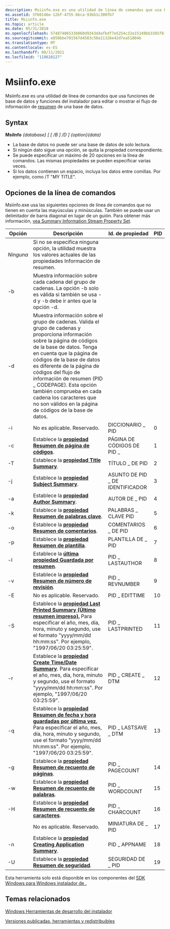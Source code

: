 ```yaml
---
description: Msiinfo.exe es una utilidad de línea de comandos que usa Funciones de base de datos y Funciones del instalador para editar o mostrar el flujo de información de resumen de una base de datos.
ms.assetid: 3f60146e-12bf-4755-bbca-93bb1c300fb7
title: Msiinfo.exe
ms.topic: article
ms.date: 05/31/2018
ms.openlocfilehash: 57487406533b060d9343d4afbdf7e5254c32e15149bb3385f81cc7dc3923fc71
ms.sourcegitcommit: e858bbe701567d4583c50a11326e42d7ea51804b
ms.translationtype: MT
ms.contentlocale: es-ES
ms.lasthandoff: 08/11/2021
ms.locfileid: "118628127"
---
```

# <a name="msiinfoexe"></a>Msiinfo.exe

Msiinfo.exe es una utilidad de [](database-functions.md) línea de [](installer-functions.md) comandos que usa funciones de base de datos y funciones del instalador para editar o mostrar el flujo de información de [resumen](summary-information-stream.md) de una base de datos.

## <a name="syntax"></a>Syntax

**MsiInfo** *{database} \[ \[ /B \] /D \] {option}{data}*

-   La base de datos no puede ser una base de datos de solo lectura.
-   Si ningún dato sigue una opción, se quita la propiedad correspondiente.
-   Se puede especificar un máximo de 20 opciones en la línea de comandos. Las mismas propiedades se pueden especificar varias veces.
-   Si los datos contienen un espacio, incluya los datos entre comillas. Por ejemplo, como /T "MY TITLE".

## <a name="command-line-options"></a>Opciones de la línea de comandos

Msiinfo.exe usa las siguientes opciones de línea de comandos que no tienen en cuenta las mayúsculas y minúsculas. También se puede usar un delimitador de barra diagonal en lugar de un guión. Para obtener más información, [vea Summary Information Stream Property Set](summary-information-stream-property-set.md).



| Opción | Descripción                                                                                                                                                                                                                                                                                                                                                      | Id. de propiedad        | PID |
|--------|------------------------------------------------------------------------------------------------------------------------------------------------------------------------------------------------------------------------------------------------------------------------------------------------------------------------------------------------------------------|--------------------|-----|
| *Ninguna* | Si no se especifica ninguna opción, la utilidad muestra los valores actuales de las propiedades Información de resumen.                                                                                                                                                                                                                                                      |                    |     |
| -b     | Muestra información sobre cada cadena del grupo de cadenas. La opción -b solo es válida si también se usa -d y -b debe ir antes que la opción -d.                                                                                                                                                                                                                 |                    |     |
| -d     | Muestra información sobre el grupo de cadenas. Valida el grupo de cadenas y proporciona información sobre la página de códigos de la base de datos. Tenga en cuenta que la página de códigos de la base de datos es diferente de la página de códigos del flujo de información de resumen (PID \_ CODEPAGE). Esta opción también comprueba en cada cadena los caracteres que no son válidos en la página de códigos de la base de datos. |                    |     |
| -i     | No es aplicable. Reservado.                                                                                                                                                                                                                                                                                                                                        | DICCIONARIO \_ PID    | 0   |
| -c     | Establece la [**propiedad Resumen de página de códigos**](codepage-summary.md).                                                                                                                                                                                                                                                                                                  | PÁGINA DE CÓDIGOS DE PID \_      | 1   |
| -T     | Establece la [**propiedad Title Summary**](title-summary.md).                                                                                                                                                                                                                                                                                                        | TÍTULO \_ DE PID         | 2   |
| -j     | Establece la [**propiedad Subject Summary**](subject-summary.md).                                                                                                                                                                                                                                                                                                    | ASUNTO DE PID \_ DE IDENTIFICADOR    | 3   |
| -a     | Establece la [**propiedad Author Summary**](author-summary.md).                                                                                                                                                                                                                                                                                                      | AUTOR DE \_ PID        | 4   |
| -k     | Establece la [**propiedad Resumen de palabras clave**](keywords-summary.md).                                                                                                                                                                                                                                                                                                  | PALABRAS \_ CLAVE PID      | 5   |
| -o     | Establece la [**propiedad Resumen de comentarios**](comments-summary.md).                                                                                                                                                                                                                                                                                                  | COMENTARIOS \_ DE PID      | 6   |
| -p     | Establece la [**propiedad Resumen de plantilla**](template-summary.md).                                                                                                                                                                                                                                                                                                  | PLANTILLA DE \_ PID      | 7   |
| -l     | Establece la [**última propiedad Guardada por resumen**](last-saved-by-summary.md).                                                                                                                                                                                                                                                                                        | PID \_ LASTAUTHOR    | 8   |
| -v     | Establece la [**propiedad Resumen de número de revisión**](revision-number-summary.md).                                                                                                                                                                                                                                                                                    | PID \_ REVNUMBER     | 9   |
| -E     | No es aplicable. Reservado.                                                                                                                                                                                                                                                                                                                                        | PID \_ EDITTIME      | 10  |
| -S     | Establece la [**propiedad Last Printed Summary (Último resumen impreso).**](last-printed-summary.md) Para especificar el año, mes, día, hora, minuto y segundo, use el formato "yyyy/mm/dd hh:mm:ss". Por ejemplo, "1997/06/20 03:25:59".                                                                                                                                                     | PID \_ LASTPRINTED   | 11  |
| -r     | Establece la [**propiedad Create Time/Date Summary**](create-time-date-summary.md). Para especificar el año, mes, día, hora, minuto y segundo, use el formato "yyyy/mm/dd hh:mm:ss". Por ejemplo, "1997/06/20 03:25:59".                                                                                                                                             | PID \_ CREATE \_ DTM   | 12  |
| -q     | Establece la [**propiedad Resumen de fecha y hora guardadas por última vez.**](last-saved-time-date-summary.md) Para especificar el año, mes, día, hora, minuto y segundo, use el formato "yyyy/mm/dd hh:mm:ss". Por ejemplo, "1997/06/20 03:25:59".                                                                                                                                     | PID \_ LASTSAVE \_ DTM | 13  |
| -g     | Establece la [**propiedad Resumen de recuento de páginas**](page-count-summary.md).                                                                                                                                                                                                                                                                                              | PID \_ PAGECOUNT     | 14  |
| -w     | Establece la [**propiedad Resumen de recuento de palabras**](word-count-summary.md).                                                                                                                                                                                                                                                                                              | PID \_ WORDCOUNT     | 15  |
| -H     | Establece la [**propiedad Resumen de recuento de caracteres**](character-count-summary.md).                                                                                                                                                                                                                                                                                    | PID \_ CHARCOUNT     | 16  |
|        | No es aplicable. Reservado.                                                                                                                                                                                                                                                                                                                                        | MINIATURA DE \_ PID     | 17  |
| -n     | Establece la [**propiedad Creating Application Summary**](creating-application-summary.md).                                                                                                                                                                                                                                                                          | PID \_ APPNAME       | 18  |
| -U     | Establece la [**propiedad Resumen de seguridad**](security-summary.md).                                                                                                                                                                                                                                                                                                  | SEGURIDAD DE \_ PID      | 19  |



 

Esta herramienta solo está disponible en los componentes del [SDK Windows para Windows instalador de .](platform-sdk-components-for-windows-installer-developers.md)

## <a name="related-topics"></a>Temas relacionados

<dl> <dt>

[Windows Herramientas de desarrollo del instalador](windows-installer-development-tools.md)
</dt> <dt>

[Versiones publicadas, herramientas y redistribuibles](released-versions-tools-and-redistributables.md)
</dt> </dl>

 

 



